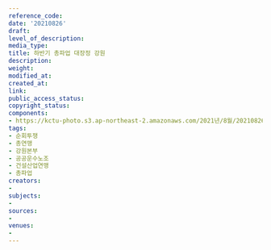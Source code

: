 ```yaml
---
reference_code: 
date: '20210826'
draft: 
level_of_description: 
media_type: 
title: 하반기 총파업 대장정 강원
description: 
weight: 
modified_at: 
created_at: 
link: 
public_access_status: 
copyright_status: 
components:
- https://kctu-photo.s3.ap-northeast-2.amazonaws.com/2021년/8월/20210826-하반기+총파업+대장정+강원_순회투쟁_총연맹_강원본부_공공운수노조_건설산업연맹_총파업/_1D21081.jpg
tags:
- 순회투쟁
- 총연맹
- 강원본부
- 공공운수노조
- 건설산업연맹
- 총파업
creators:
- 
subjects:
- 
sources:
- 
venues:
- 
---
```

